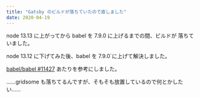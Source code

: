 ```yaml
---
title: "Gatsby のビルドが落ちていたので直しました"
date: 2020-04-19
---
```


node 13.13 に上がってから babel を 7.9.0 に上げるまでの間、ビルドが
落ちていました。

node 13.12 に下げてみた後、babel を 7.9.0`に上げて解決しました。

[babel/babel #11427](https://github.com/babel/babel/issues/11427)
あたりを参考にしました。

……gridsome も落ちてるんですが、そもそも放置しているので何とかしたい……

